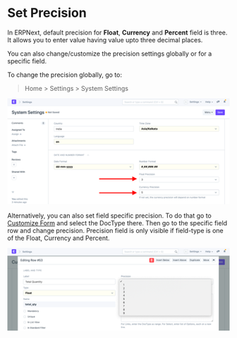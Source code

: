 
# Set Precision



In ERPNext, default precision for **Float**, **Currency** and **Percent** field is three. It allows you to enter value having value upto three decimal places.


You can also change/customize the precision settings globally or for a specific field.


To change the precision globally, go to:


> Home > Settings > System Settings


![Global Precision](/files/customize-set-precision.png)


Alternatively, you can also set field specific precision. To do that go to [Customize Form](/docs/en/customize-erpnext/customize-form) and select the DocType there. Then go to the specific field row and change precision. Precision field is only visible if field-type is one of the Float, Currency and Percent.


![Field-wise Precision](/files/customize-set-precision-1.png)





